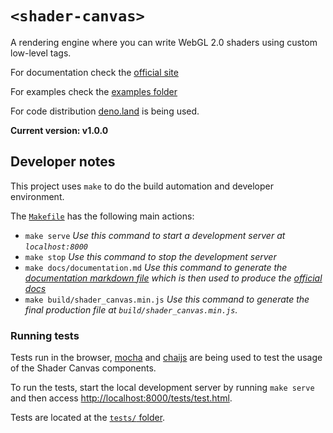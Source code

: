 # `<shader-canvas>`

A rendering engine where you can write WebGL 2.0 shaders using custom low-level
tags.

For documentation check the [official site](http://hugodaniel.com/projects/shader-canvas/)

For examples check the [examples folder](https://github.com/HugoDaniel/shader_canvas/tree/main/examples)

For code distribution [deno.land](https://deno.land/x/shader_canvas) is being used.

**Current version: v1.0.0**

## Developer notes

This project uses `make` to do the build automation and developer environment.

The [`Makefile`](https://github.com/HugoDaniel/shader_canvas/blob/main/Makefile)
has the following main actions:

- `make serve` _Use this command to start a development server at `localhost:8000`_
- `make stop` _Use this command to stop the development server_
- `make docs/documentation.md` _Use this command to generate the [documentation markdown file](https://github.com/HugoDaniel/shader_canvas/blob/main/docs/documentation.md) which is then used to produce the [official docs](http://hugodaniel.com/projects/shader-canvas/documentation/)_
- `make build/shader_canvas.min.js` _Use this command to generate the final production file at `build/shader_canvas.min.js`._

### Running tests

Tests run in the browser, [mocha](https://mochajs.org/) and
[chaijs](https://www.chaijs.com/) are being used to test the usage of the
Shader Canvas components.

To run the tests, start the local development server by running `make serve` and
then access [http://localhost:8000/tests/test.html](http://localhost:8000/tests/test.html).

Tests are located at the [`tests/` folder](https://github.com/HugoDaniel/shader_canvas/tree/main/tests).
